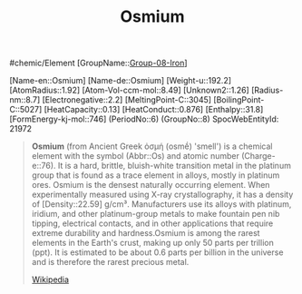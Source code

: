 ﻿---
title: "Osmium"
type: Element

---
#chemic/Element 
[GroupName::[Group-08-Iron](../Group-08-Iron.md)]

[Name-en::Osmium]
[Name-de::Osmium]
[Weight-u::192.2]
[AtomRadius::1.92]
[Atom-Vol-ccm-mol::8.49]
[Unknown2::1.26]
[Radius-nm::8.7]
[Electronegative::2.2]
[MeltingPoint-C::3045]
[BoilingPoint-C::5027]
[HeatCapacity::0.13]
[HeatConduct::0.876]
[Enthalpy::31.8]
[FormEnergy-kj-mol::746]
(PeriodNo::6)
(GroupNo::8)
SpocWebEntityId: 21972


> **Osmium** (from Ancient Greek  ὀσμή (osmḗ) 'smell') is a chemical element with the symbol (Abbr::Os) and atomic number (Charge-e::76). It is a hard, brittle, bluish-white transition metal in the platinum group that is found as a trace element in alloys, mostly in platinum ores. Osmium is the densest naturally occurring element. When experimentally measured using X-ray crystallography, it has a density of [Density::22.59] g/cm³. Manufacturers use its alloys with platinum, iridium, and other platinum-group metals to make fountain pen nib tipping, electrical contacts, and in other applications that require extreme durability and hardness.Osmium is among the rarest elements in the Earth's crust, making up only 50 parts per trillion (ppt). It is estimated to be about 0.6 parts per billion in the universe and is therefore the rarest precious metal.
>
> [Wikipedia](https://en.wikipedia.org/wiki/Osmium)


